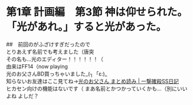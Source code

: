# 第1章 計画編　第3節 神は仰せられた。「光があれ。」すると光があった。
##　前回のがふざけすぎだったので  
とりあえず名前でも考えました（唐突  
その名も...光のエディター！！！！！！（  
由来はFF14（now playing  
光のお父さんBD買っちゃいました_(┐「ε:)_  
知らないお友達はここ見てね→[光のお父さん まとめ読み | 一撃確殺SS日記](http://sumimarudan.blog7.fc2.com/blog-entry-2019.html)  
ヒカセン向けの機能はないです（
まあ名前とかつかっていくかも...（別にいいよね よしだ？
